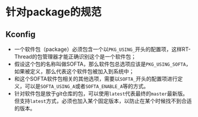 # 针对package的规范

## Kconfig

* 一个软件包（package）必须包含一个以`PKG_USING_`开头的配置项，这样RT-Thread的包管理器才能正确识别这个是一个软件包；
* 假设这个包的名称叫做SOFTA，那么软件包总选项应该是`PKG_USING_SOFTA`，如果被定义，那么代表这个软件包被加入到系统中；
* 和这个SOFTA软件包相关的其他选项，需要以`SOFTA_`开头的配置项进行定义，可以是`SOFTA_USING_A`或者`SOFTA_ENABLE_A`等的方式。
* 针对软件包是放于git仓库的包，可以使用`latest`代表最终的`master`最新版。但支持`latest`方式，必须也加入某个固定版本，以防止在某个时候找不到合适的版本。
